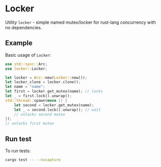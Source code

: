 # Locker

Utility `locker` - simple named mutex/locker for rust-lang concurrency with no dependencies.

## Example

Basic usage of `Locker`:

```rust
use std::sync::Arc;
use locker::Locker;

let locker = Arc::new(Locker::new());
let locker_clone = locker.clone();
let name = "name";
let first = locker.get_mutex(name); // locks
let _ = first.lock().unwrap();
std::thread::spawn(move || {
    let second = locker.get_mutex(name);
    let _ = second.lock().unwrap(); // wait
    // unlocks second mutex
});
// unlocks first mutex
```

## Run test

To run tests:

```sh
cargo test -- --nocapture
```
